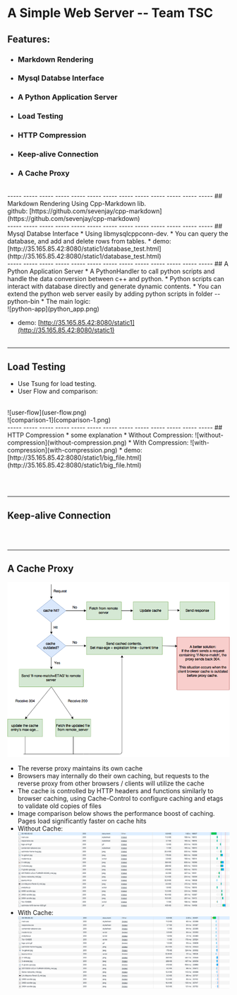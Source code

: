 
# A Simple Web Server -- Team TSC

## Features:
* ### Markdown Rendering
* ### Mysql Databse Interface
* ### A Python Application Server
* ### Load Testing
* ### HTTP Compression
* ### Keep-alive Connection
* ### A Cache Proxy

<br>
----- ----- ----- ----- ----- ----- ----- ----- ----- ----- ----- ----- -----
## Markdown Rendering
Using Cpp-Markdown lib.<br>
github: [https://github.com/sevenjay/cpp-markdown](https://github.com/sevenjay/cpp-markdown)

<br>
----- ----- ----- ----- ----- ----- ----- ----- ----- ----- ----- ----- -----
## Mysql Databse Interface
* Using libmysqlcppconn-dev.
* You can query the database, and add and delete rows from tables.
* demo: [http://35.165.85.42:8080/static1/database_test.html](http://35.165.85.42:8080/static1/database_test.html)

<br>
----- ----- ----- ----- ----- ----- ----- ----- ----- ----- ----- ----- -----
## A Python Application Server
* A PythonHandler to call python scripts and handle the data conversion between c++ and python.
* Python scripts can interact with database directly and generate dynamic contents.
* You can extend the python web server easily by adding python scripts in folder -- python-bin
* The main logic:

<br>
  ![python-app](python_app.png)

* demo: [http://35.165.85.42:8080/static1](http://35.165.85.42:8080/static1)
<br><br>
----- ----- ----- ----- ----- ----- ----- ----- ----- ----- ----- ----- -----
## Load Testing
* Use Tsung for load testing.
* User Flow and comparison:

<br>
![user-flow](user-flow.png)

<br>
![comparison-1](comparison-1.png)

<br>
----- ----- ----- ----- ----- ----- ----- ----- ----- ----- ----- ----- -----
## HTTP Compression
* some explanation
* Without Compression:
![without-compression](without-compression.png)
* With Compression:
![with-compression](with-compression.png)
* demo: [http://35.165.85.42:8080/static1/big_file.html](http://35.165.85.42:8080/static1/big_file.html)

<br><br>
----- ----- ----- ----- ----- ----- ----- ----- ----- ----- ----- ----- -----
## Keep-alive Connection

<br><br>
----- ----- ----- ----- ----- ----- ----- ----- ----- ----- ----- ----- -----
## A Cache Proxy
![proxy-cache](proxy_cache.png)
* The reverse proxy maintains its own cache
* Browsers may internally do their own caching, but requests to the reverse proxy from other browsers / clients will utilize the cache
* The cache is controlled by HTTP headers and functions similarly to browser caching, using Cache-Control to configure caching and etags to validate old copies of files
* Image comparison below shows the performance boost of caching. Pages load significantly faster on cache hits
* Without Cache:
![non-cache](non-cache.png)
* With Cache:
![using-cache](using-cache.png)
